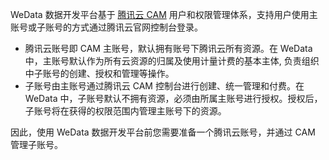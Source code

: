 WeData 数据开发平台基于 [腾讯云 CAM](https://cloud.tencent.com/document/product/598) 用户和权限管理体系，支持用户使用主账号或子账号的方式通过腾讯云官网控制台登录。
- 腾讯云账号即 CAM 主账号，默认拥有账号下腾讯云所有资源。在 WeData 中，主账号默认作为所有云资源的归属及使用计量计费的基本主体, 负责组织中子账号的创建、授权和管理等操作。
- 子账号由主账号通过腾讯云 CAM 控制台进行创建、统一管理和付费。在 WeData 中，子账号默认不拥有资源，必须由所属主账号进行授权。授权后，子账号将在获得的权限范围内管理主账号下的资源。

因此，使用 WeData 数据开发平台前您需要准备一个腾讯云账号，并通过 CAM 管理子账号。
